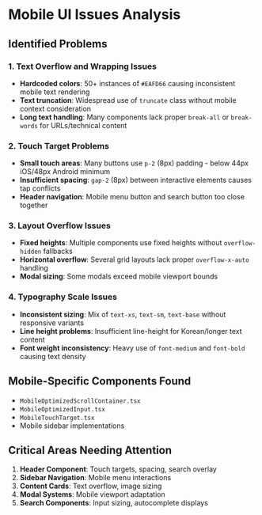 # Mobile UI Issues Analysis

## Identified Problems

### 1. Text Overflow and Wrapping Issues
- **Hardcoded colors**: 50+ instances of `#EAFD66` causing inconsistent mobile text rendering
- **Text truncation**: Widespread use of `truncate` class without mobile context consideration
- **Long text handling**: Many components lack proper `break-all` or `break-words` for URLs/technical content

### 2. Touch Target Problems
- **Small touch areas**: Many buttons use `p-2` (8px) padding - below 44px iOS/48px Android minimum
- **Insufficient spacing**: `gap-2` (8px) between interactive elements causes tap conflicts
- **Header navigation**: Mobile menu button and search button too close together

### 3. Layout Overflow Issues
- **Fixed heights**: Multiple components use fixed heights without `overflow-hidden` fallbacks
- **Horizontal overflow**: Several grid layouts lack proper `overflow-x-auto` handling
- **Modal sizing**: Some modals exceed mobile viewport bounds

### 4. Typography Scale Issues
- **Inconsistent sizing**: Mix of `text-xs`, `text-sm`, `text-base` without responsive variants
- **Line height problems**: Insufficient line-height for Korean/longer text content
- **Font weight inconsistency**: Heavy use of `font-medium` and `font-bold` causing text density

## Mobile-Specific Components Found
- `MobileOptimizedScrollContainer.tsx`
- `MobileOptimizedInput.tsx` 
- `MobileTouchTarget.tsx`
- Mobile sidebar implementations

## Critical Areas Needing Attention
1. **Header Component**: Touch targets, spacing, search overlay
2. **Sidebar Navigation**: Mobile menu interactions
3. **Content Cards**: Text overflow, image sizing
4. **Modal Systems**: Mobile viewport adaptation
5. **Search Components**: Input sizing, autocomplete displays